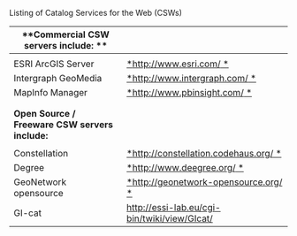 Listing of Catalog Services for the Web (CSWs)

| **Commercial CSW servers include: **            |                                                                                                  |
|-------------------------------------------------|--------------------------------------------------------------------------------------------------|
|                                                 |                                                                                                  |
| ESRI ArcGIS Server                              | [*http://www.esri.com/ *](http://www.esri.com/)                                                  |
| Intergraph GeoMedia                             | [*http://www.intergraph.com/ *](http://www.intergraph.com/)                                      |
| MapInfo Manager                                 | [*http://www.pbinsight.com/ *](http://www.pbinsight.com/)                                        |
|                                                 |                                                                                                  |
|                                                 |                                                                                                  |
| **Open Source / Freeware CSW servers include:** |
|                                                 |
| Constellation                                   | [*http://constellation.codehaus.org/ *](http://constellation.codehaus.org/)                      |
| Degree                                          | [*http://www.deegree.org/ *](http://www.deegree.org/)                                            |
| GeoNetwork opensource                           | [*http://geonetwork-opensource.org/ *](http://geonetwork-opensource.org/)                        |
| GI-cat                                          | [http://essi-lab.eu/cgi-bin/twiki/view/GIcat/ ](http://essi-lab.eu/cgi-bin/twiki/view/GIcat/%20) |
